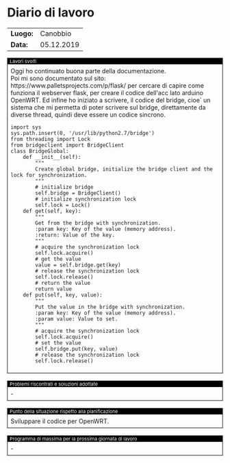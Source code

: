 # Diario di lavoro

<table>
    <tr><td><b>Luogo:</b></td><td>Canobbio</td></tr>
    <tr><td><b>Data:</b></td><td>05.12.2019</td></tr>
</table>

<div style="border: 1px solid black;">
    <div style="background-color:black;color:white;font-size:11px;padding-left:5px">
        Lavori svolti
    </div>
    <div style="padding: 7px">
        Oggi ho continuato buona parte della documentazione. <br>
        Poi mi sono documentato sul sito: https://www.palletsprojects.com/p/flask/ per
        cercare di capire come funziona il webserver flask, per creare il codice 
        dell'acc lato arduino OpenWRT. Ed infine ho iniziato a scrivere, il codice del 
        bridge, cioe` un sistema che mi permetta di poter scrivere sul bridge, 
        direttamente da diverse thread, quindi deve essere un codice sincrono.<br>
        <pre><code>import sys
sys.path.insert(0, '/usr/lib/python2.7/bridge')
from threading import Lock
from bridgeclient import BridgeClient
class BridgeGlobal:
    def __init__(self):
        """
        Create global bridge, initialize the bridge client and the lock for synchronization.
        """
        # initialize bridge
        self.bridge = BridgeClient()
        # initialize synchronization lock
        self.lock = Lock()
    def get(self, key):
        """
        Get from the bridge with synchronization.
        :param key: Key of the value (memory address).
        :return: Value of the key.
        """
        # acquire the synchronization lock
        self.lock.acquire()
        # get the value
        value = self.bridge.get(key)
        # release the synchronization lock
        self.lock.release()
        # return the value
        return value
    def put(self, key, value):
        """
        Put the value in the bridge with synchronization.
        :param key: Key of the value (memory address).
        :param value: Value to set.
        """
        # acquire the synchronization lock
        self.lock.acquire()
        # set the value
        self.bridge.put(key, value)
        # release the synchronization lock
        self.lock.release()
</code></pre>
    </div>
</div>

<br>

<div style="border: 1px solid black;">
    <div style="background-color:black;color:white;font-size:11px;padding-left:5px">
        Problemi riscontrati e soluzioni adottate
    </div>
    <div style="padding: 7px">
        - 
    </div>
</div>

<br>

<div style="border: 1px solid black;">
    <div style="background-color:black;color:white;font-size:11px;padding-left:5px">
        Punto della situazione rispetto alla pianificazione
    </div>
    <div style="padding: 7px">
        Sviluppare il codice per OpenWRT.
    </div>
</div>

<br>

<div style="border: 1px solid black;">
    <div style="background-color:black;color:white;font-size:11px;padding-left:5px">
        Programma di massima per la prossima giornata di lavoro
    </div>
    <div style="padding: 7px">
        -
    </div>
</div>
